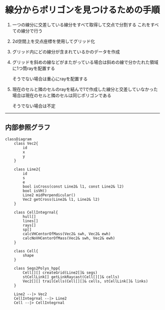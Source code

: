 # 線分からポリゴンを見つけるための手順

1. 一つの線分に交差している線分をすべて取得して交点で分割する これをすべての線分で行う
2. 2d空間上を交点座標を使用してグリッド化
3. グリッド内にどの線分が含まれているかのデータを作成
4. グリッドを斜めの線などがまたがっている場合は斜めの線で分かたれた領域に1つ筒rayを配置する
   
     そうでない場合は重心にrayを配置する
5. 現在のセルと隣のセルのrayを結んで1で作成した線分と交差していなかった場合は現在のセルと隣のセルは同じポリゴンである

    そうでない場合は不定

---

## 内部参照グラフ

```mermaid
classDiagram
    class Vec2{
        id
        x
        y
    }

    class Line2{
        id
        s
        e
        bool isCross(const Line2& l1, const Line2& l2)
        bool isVH()
        Line2 midPerpendicular()
        Vec2 getCross(Line2& l1, Line2& l2)
    }

    class CellIntegrnal{
        hull[]
        lines[]
        rays[]
        sp[]
        calcVHCentorOfMass(Vec2& swh, Vec2& ewh)
        calcNoVHCentorOfMass(Vec2& swh, Vec2& ewh)
    }

    class Cell{
        shape
    }

    class Segs2Polys_hpp{
        Cell[][] createGrid(Line2[]& segs)
        stCellLink[] getLinkRaycast(Cell[][]& cells)
        Vec2[][] trailCells(Cell[][]& cells, stCellLink[]& links)
    }

    Line2 --|> Vec2
    CellIntegrnal --|> Line2
    Cell --|> CellIntegrnal
```
